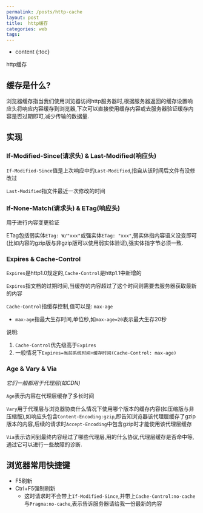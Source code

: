 ```yaml
---
permalink: /posts/http-cache
layout: post
title:  http缓存
categories: web
tags:
---
```


* content
{:toc}

http缓存




## 缓存是什么?
浏览器缓存指当我们使用浏览器访问http服务器时,根据服务器返回的缓存设置响应头将响应内容缓存到浏览器,下次可以直接使用缓存内容或去服务器验证缓存内容是否过期即可,减少传输的数据量.

## 实现

### If-Modified-Since(请求头) & Last-Modified(响应头)
`If-Modified-Since`值是上次响应中的`Last-Modified`,指自从该时间后文件有没修改过

`Last-Modified`指文件最近一次修改的时间

### If-None-Match(请求头) & ETag(响应头)

用于进行内容变更验证

ETag包括弱实体`ETag: W/"xxx"`或强实体`ETag: "xxx"`,弱实体指内容语义没变即可(比如内容的gzip版与非gzip版可以使用弱实体验证),强实体指字节必须一致.

### Expires & Cache-Control

`Expires`是http1.0规定的,`Cache-Control`是http1.1中新增的

`Expires`指文档的过期时间,当缓存的内容超过了这个时间则需要去服务器获取最新的内容

`Cache-Control`指缓存控制,值可以是: `max-age`
  * `max-age`指最大生存时间,单位秒,如`max-age=20`表示最大生存20秒

说明:
  1. `Cache-Control`优先级高于`Expires`
  2. 一般情况下`Expires=当前系统时间+缓存时间(Cache-Control: max-age)`

### Age & Vary & Via
*它们一般都用于代理层(如CDN)*

`Age`表示内容在代理层缓存了多长时间

`Vary`用于代理层与浏览器协商什么情况下使用哪个版本的缓存内容(如压缩版与非压缩版),如响应头包含`Content-Encoding:gzip`,即告知浏览器该代理层缓存了gzip版本的内容,后续的请求时`Accept-Encoding`中包含gzip时才能使用该代理层缓存

`Via`表示访问到最终内容经过了哪些代理层,用的什么协议,代理层缓存是否命中等,通过它可以进行一些故障的诊断.

## 浏览器常用快捷键

* F5刷新
* Ctrl+F5强制刷新
  * 这时请求时不会带上`If-Modified-Since`,并带上`Cache-Control:no-cache`与`Pragma:no-cache`,表示告诉服务器请给我一份最新的内容
